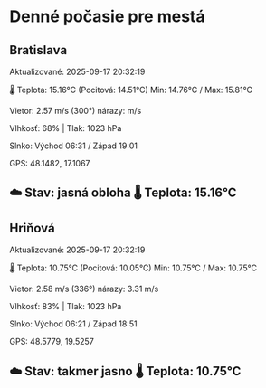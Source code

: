 ﻿# Denné počasie pre mestá

## Bratislava
Aktualizované: 2025-09-17 20:32:19

🌡️ Teplota: 15.16°C 
(Pocitová: 14.51°C)
Min: 14.76°C / Max: 15.81°C

Vietor: 2.57 m/s    (300°) 
nárazy:  m/s

Vlhkosť: 68% | Tlak: 1023 hPa

Slnko: Východ 06:31 / Západ 19:01

GPS: 48.1482, 17.1067

☁️ Stav: jasná obloha        🌡️ Teplota: 15.16°C
---

## Hriňová
Aktualizované: 2025-09-17 20:32:19

🌡️ Teplota: 10.75°C 
(Pocitová: 10.05°C)
Min: 10.75°C / Max: 10.75°C

Vietor: 2.58 m/s (336°)
nárazy: 3.31 m/s

Vlhkosť: 83% | Tlak: 1023 hPa

Slnko: Východ 06:21 / Západ 18:51

GPS: 48.5779, 19.5257

☁️ Stav: takmer jasno        🌡️ Teplota: 10.75°C
---
